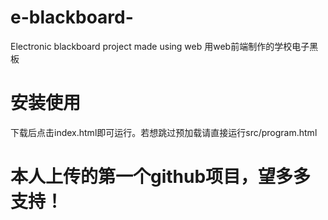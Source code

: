 # e-blackboard-
Electronic blackboard project made using web  用web前端制作的学校电子黑板

# 安装使用
下载后点击index.html即可运行。若想跳过预加载请直接运行src/program.html
# 本人上传的第一个github项目，望多多支持！
